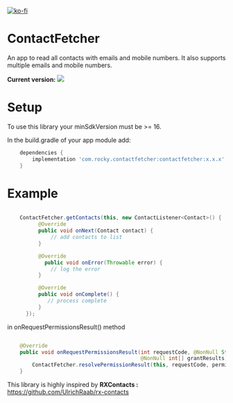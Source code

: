 [![ko-fi](https://www.ko-fi.com/img/githubbutton_sm.svg)](https://ko-fi.com/I2I8ZPRJ)

# ContactFetcher
An app to read all contacts with emails and mobile numbers. It also supports multiple emails and mobile numbers.

**Current version:**  <a href='https://bintray.com/raghavsatyadev/Maven/ContactFetcher/_latestVersion'><img src='https://api.bintray.com/packages/raghavsatyadev/Maven/ContactFetcher/images/download.svg'></a>

# Setup
To use this library your minSdkVersion must be >= 16.

In the build.gradle of your app module add:

```gradle
    dependencies {
        implementation 'com.rocky.contactfetcher:contactfetcher:x.x.x'
    }
```

# Example

```java

    ContactFetcher.getContacts(this, new ContactListener<Contact>() {
          @Override
          public void onNext(Contact contact) {
              // add contacts to list
          }

          @Override
            public void onError(Throwable error) {
              // log the error
          }

          @Override
          public void onComplete() {
             // process complete
          }
      });

```

in onRequestPermissionsResult() method

```java

    @Override
    public void onRequestPermissionsResult(int requestCode, @NonNull String[] permissions,
                                           @NonNull int[] grantResults) {
        ContactFetcher.resolvePermissionResult(this, requestCode, permissions, grantResults);
    }

```

This library is highly inspired by **RXContacts :**  https://github.com/UlrichRaab/rx-contacts

